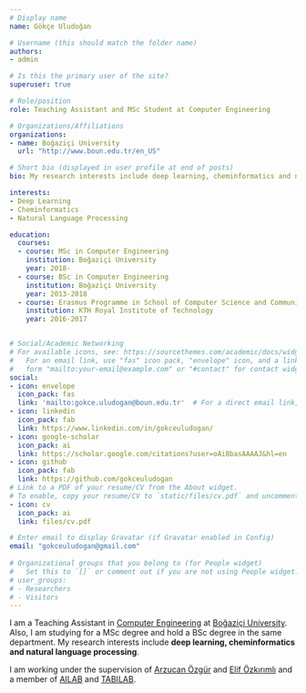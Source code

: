```yaml
---
# Display name
name: Gökçe Uludoğan

# Username (this should match the folder name)
authors:
- admin

# Is this the primary user of the site?
superuser: true

# Role/position
role: Teaching Assistant and MSc Student at Computer Engineering

# Organizations/Affiliations
organizations:
- name: Boğaziçi University
  url: "http://www.boun.edu.tr/en_US"

# Short bio (displayed in user profile at end of posts)
bio: My research interests include deep learning, cheminformatics and natural language processing. 

interests:
- Deep Learning
- Cheminformatics
- Natural Language Processing

education:
  courses:
  - course: MSc in Computer Engineering
    institution: Boğaziçi University
    year: 2018-
  - course: BSc in Computer Engineering
    institution: Boğaziçi University
    year: 2013-2018
  - course: Erasmus Programme in School of Computer Science and Communication
    institution: KTH Royal Institute of Technology
    year: 2016-2017


# Social/Academic Networking
# For available icons, see: https://sourcethemes.com/academic/docs/widgets/#icons
#   For an email link, use "fas" icon pack, "envelope" icon, and a link in the
#   form "mailto:your-email@example.com" or "#contact" for contact widget.
social:
- icon: envelope
  icon_pack: fas
  link: 'mailto:gokce.uludogan@boun.edu.tr'  # For a direct email link, use "mailto:test@example.org".
- icon: linkedin
  icon_pack: fab
  link: https://www.linkedin.com/in/gokceuludogan/  
- icon: google-scholar
  icon_pack: ai
  link: https://scholar.google.com/citations?user=oAiBbasAAAAJ&hl=en
- icon: github
  icon_pack: fab
  link: https://github.com/gokceuludogan
# Link to a PDF of your resume/CV from the About widget.
# To enable, copy your resume/CV to `static/files/cv.pdf` and uncomment the lines below.  
- icon: cv
  icon_pack: ai
  link: files/cv.pdf

# Enter email to display Gravatar (if Gravatar enabled in Config)
email: "gokceuludogan@gmail.com"
  
# Organizational groups that you belong to (for People widget)
#   Set this to `[]` or comment out if you are not using People widget.  
# user_groups:
# - Researchers
# - Visitors
---
```


I am a Teaching Assistant in [Computer Engineering](https://www.cmpe.boun.edu.tr/) at [Boğaziçi University](http://www.boun.edu.tr/en_US). Also, I am studying for a MSc degree and hold a BSc degree in the same department. My research interests include **deep learning, cheminformatics and natural language processing**.

I am working under the supervision of [Arzucan Özgür](https://www.cmpe.boun.edu.tr/~ozgur/) and [Elif Özkırımlı](https://che.boun.edu.tr/en/elif-ozkirimli-olmez) and a member of [AILAB](http://ailab.cmpe.boun.edu.tr/) and [TABILAB](http://tabilab.cmpe.boun.edu.tr/). 


